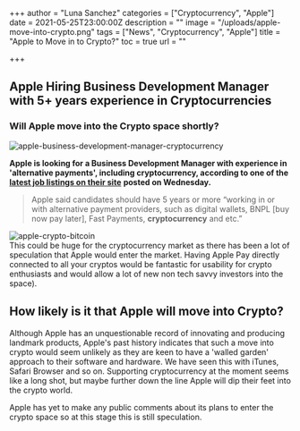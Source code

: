 +++
author = "Luna Sanchez"
categories = ["Cryptocurrency", "Apple"]
date = 2021-05-25T23:00:00Z
description = ""
image = "/uploads/apple-move-into-crypto.png"
tags = ["News", "Cryptocurrency", "Apple"]
title = "Apple to Move in to Crypto?"
toc = true
url = ""

+++
## Apple Hiring Business Development Manager with 5+ years experience in Cryptocurrencies

### Will Apple move into the Crypto space shortly?

![apple-business-development-manager-cryptocurrency](/uploads/bdm-job-spec-apple-crypto.png)

**Apple is looking for a Business Development Manager with experience in 'alternative payments', including cryptocurrency, according to one of the** [**latest job listings on their site**](https://jobs.apple.com/en-us/details/200247094/business-development-manager-alternative-payments) **posted on Wednesday.**

> Apple said candidates should have 5 years or more “working in or with alternative payment providers, such as digital wallets, BNPL \[buy now pay later\], Fast Payments, **cryptocurrency** and etc.”

![apple-crypto-bitcoin](/uploads/apple-cryptocurrency-bitcoin.png)  
This could be huge for the cryptocurrency market as there has been a lot of speculation that Apple would enter the market.  Having Apple Pay directly connected to all your cryptos would be fantastic for usability for crypto enthusiasts and would allow a lot of new non tech savvy investors into the space).

## How likely is it that Apple will move into Crypto?

Although Apple has an unquestionable record of innovating and producing landmark products, Apple's past history indicates that such a move into crypto would seem unlikely as they are keen to have a 'walled garden' approach to their software and hardware.  We have seen this with iTunes, Safari Browser and so on.  Supporting cryptocurrency at the moment seems like a long shot, but maybe further down the line Apple will dip their feet into the crypto world. 

Apple has yet to make any public comments about its plans to enter the crypto space so at this stage this is still speculation.